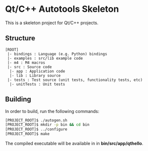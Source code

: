 Qt/C++ Autotools Skeleton
===================================

This is a skeleton project for Qt/C++ projects.


Structure
-----------

```
[ROOT]
 |- bindings : Language (e.g. Python) bindings
 |- examples : src/lib example code
 |- m4 : M4 macros
 |- src : Source code
  |- app : Application code
  |- lib : Library source
 |- tests : Test source (unit tests, functionality tests, etc)
  |- unitTests : Unit tests
```
Building
---------
In order to build, run the following commands:

```bash
[PROJECT_ROOT]$ ./autogen.sh
[PROJECT_ROOT]$ mkdir -p bin && cd bin
[PROJECT_ROOT]$ ../configure
[PROJECT_ROOT]$ make
```

The compiled executable will be available in in **bin/src/app/qthello**.
